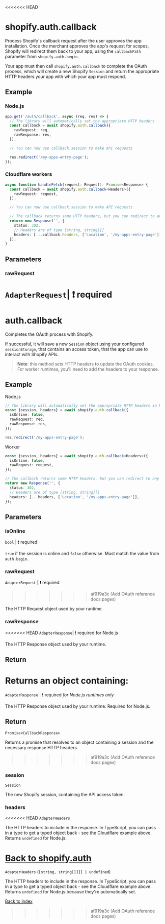 <<<<<<< HEAD
# shopify.auth.callback

Process Shopify's callback request after the user approves the app installation.
Once the merchant approves the app's request for scopes, Shopify will redirect them back to your app, using the `callbackPath` parameter from `shopify.auth.begin`.

Your app must then call `shopify.auth.callback` to complete the OAuth process, which will create a new Shopify `Session` and return the appropriate HTTP headers your app with which your app must respond.

## Example

### Node.js

```ts
app.get('/auth/callback', async (req, res) => {
  // The library will automatically set the appropriate HTTP headers
  const callback = await shopify.auth.callback({
    rawRequest: req,
    rawResponse: res,
  });

  // You can now use callback.session to make API requests

  res.redirect('/my-apps-entry-page');
});
```

### Cloudflare workers

```ts
async function handleFetch(request: Request): Promise<Response> {
  const callback = await shopify.auth.callback<Headers>({
    rawRequest: request,
  });

  // You can now use callback.session to make API requests

  // The callback returns some HTTP headers, but you can redirect to any route here
  return new Response('', {
    status: 302,
    // Headers are of type [string, string][]
    headers: [...callback.headers, ['Location', '/my-apps-entry-page']],
  });
}
```

## Parameters

### rawRequest

`AdapterRequest`| :exclamation: required
=======
# auth.callback

Completes the OAuth process with Shopify.

If successful, it will save a new `Session` object using your configured `sessionStorage`, that contains an access token, that the app can use to interact with Shopify APIs.

> **Note**: this method sets HTTP headers to update the OAuth cookies.
> For worker runtimes, you'll need to add the headers to your response.

## Example

<div>Node.js

```ts
// The library will automatically set the appropriate HTTP headers in Node.js runtimes
const {session, headers} = await shopify.auth.callback({
  isOnline: false,
  rawRequest: req,
  rawResponse: res,
});

res.redirect('/my-apps-entry-page');
```

</div><div>Worker

```ts
const {session, headers} = await shopify.auth.callback<Headers>({
  isOnline: false,
  rawRequest: request,
});

// The callback returns some HTTP headers, but you can redirect to any route here
return new Response('', {
  status: 302,
  // Headers are of type [string, string][]
  headers: [...headers, ['Location', '/my-apps-entry-page']],
});
```

</div>

## Parameters

### isOnline

`bool` | :exclamation: required

`true` if the session is online and `false` otherwise. Must match the value from `auth.begin`.

### rawRequest

`AdapterRequest` | :exclamation: required
>>>>>>> af919a3c (Add OAuth reference docs pages)

The HTTP Request object used by your runtime.

### rawResponse

<<<<<<< HEAD
`AdapterResponse`| :exclamation: required for Node.js

The HTTP Response object used by your runtime.

## Return

Returns an object containing:
=======
`AdapterResponse` | :exclamation: required _for Node.js runtimes only_

The HTTP Response object used by your runtime. Required for Node.js.

## Return

`Promise<CallbackResponse>`

Returns a promise that resolves to an object containing a session and the necessary response HTTP headers.
>>>>>>> af919a3c (Add OAuth reference docs pages)

### session

`Session`

The new Shopify session, containing the API access token.

### headers

<<<<<<< HEAD
`AdapterHeaders`

The HTTP headers to include in the response.
In TypeScript, you can pass in a type to get a typed object back - see the Cloudflare example above.
Returns `undefined` for Node.js.

[Back to shopify.auth](./README.md)
=======
`AdapterHeaders` (`[string, string[]][] | undefined`)

The HTTP headers to include in the response. In TypeScript, you can pass in a type to get a typed object back - see the Cloudflare example above. Returns `undefined` for Node.js because they're automatically set.

[Back to index](./README.md)
>>>>>>> af919a3c (Add OAuth reference docs pages)
